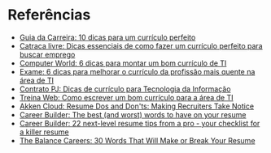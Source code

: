 # Referências

* [Guia da Carreira: 10 dicas para um currículo perfeito][1]
* [Catraca livre: Dicas essenciais de como fazer um currículo perfeito para buscar emprego][2]
* [Computer World: 6 dicas para montar um bom currículo de TI][3]
* [Exame: 6 dicas para melhorar o currículo da profissão mais quente na área de TI][4]
* [Contrato PJ: Dicas de currículo para Tecnologia da Informação][5]
* [Treina Web: Como escrever um bom currículo para a área de TI][6]
* [Akken Cloud: Resume Dos and Don'ts: Making Recruiters Take Notice][7]
* [Career Builder: The best \(and worst\) words to have on your resume][8]
* [Career Builder: 22 next-level resume tips from a pro - your checklist for a killer resume][9]
* [The Balance Careers: 30 Words That Will Make or Break Your Resume][10]

[1]: https://www.guiadacarreira.com.br/carreira/10-dicas-para-um-curriculo-perfeito/
[2]: https://catracalivre.com.br/carreira/como-fazer-curriculo/
[3]: https://computerworld.com.br/2018/12/04/6-dicas-para-montar-um-bom-curriculo-de-ti/
[4]: https://exame.abril.com.br/carreira/6-dicas-para-melhorar-o-curriculo-da-profissao-mais-quente-na-area-de-ti/
[5]: https://www.contratopj.com.br/dicas-de-curriculo-para-tecnologia-da-informacao/
[6]: https://www.treinaweb.com.br/blog/como-escrever-bom-curriculo-area-ti/
[7]: https://www.akkencloud.com/resume-dos-donts/
[8]: https://www.careerbuilder.com/advice/the-best-and-worst-words-to-have-on-your-resume
[9]: https://www.careerbuilder.com/advice/22-next-level-resume-tips-from-pro-your-checklist-killer-resume
[10]: https://www.thebalancecareers.com/top-words-to-include-and-avoid-in-your-resume-2063329

